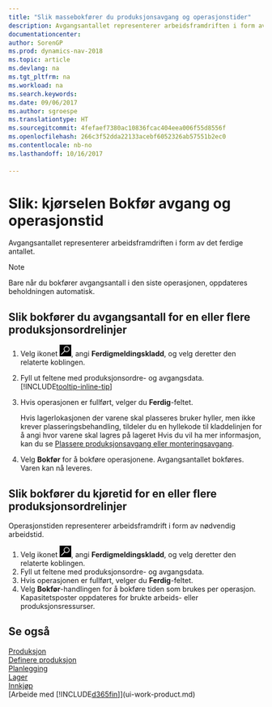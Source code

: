 ```yaml
---
title: "Slik massebokfører du produksjonsavgang og operasjonstider"
description: Avgangsantallet representerer arbeidsframdriften i form av det ferdige antallet.
documentationcenter: 
author: SorenGP
ms.prod: dynamics-nav-2018
ms.topic: article
ms.devlang: na
ms.tgt_pltfrm: na
ms.workload: na
ms.search.keywords: 
ms.date: 09/06/2017
ms.author: sgroespe
ms.translationtype: HT
ms.sourcegitcommit: 4fefaef7380ac10836fcac404eea006f55d8556f
ms.openlocfilehash: 266c3f52dda22133acebf6052326ab57551b2ec0
ms.contentlocale: nb-no
ms.lasthandoff: 10/16/2017

---
```

# <a name="how-to-batch-post-output-and-run-times"></a>Slik: kjørselen Bokfør avgang og operasjonstid
Avgangsantallet representerer arbeidsframdriften i form av det ferdige antallet.  

> [!NOTE]
> Bare når du bokfører avgangsantall i den siste operasjonen, oppdateres beholdningen automatisk.  

## <a name="to-post-output-quantities-for-one-or-more-production-order-lines"></a>Slik bokfører du avgangsantall for en eller flere produksjonsordrelinjer
1. Velg ikonet ![Søk etter side eller rapport](media/ui-search/search_small.png "Søk etter side eller rapport"), angi **Ferdigmeldingskladd**, og velg deretter den relaterte koblingen.  
2. Fyll ut feltene med produksjonsordre- og avgangsdata. [!INCLUDE[tooltip-inline-tip](includes/tooltip-inline-tip_md.md)]
3. Hvis operasjonen er fullført, velger du **Ferdig**-feltet.  

    Hvis lagerlokasjonen der varene skal plasseres bruker hyller, men ikke krever plasseringsbehandling,  tildeler du en hyllekode til kladdelinjen for å angi hvor varene skal lagres på lageret Hvis du vil ha mer informasjon, kan du se [Plassere produksjonsavgang eller monteringsavgang](warehouse-how-to-put-away-production-output.md).  

4. Velg **Bokfør** for å bokføre operasjonene. Avgangsantallet bokføres. Varen kan nå leveres.  

## <a name="to-post-run-times-for-one-or-more-production-order-lines"></a>Slik bokfører du kjøretid for en eller flere produksjonsordrelinjer
Operasjonstiden representerer arbeidsframdrift i form av nødvendig arbeidstid.    

1.  Velg ikonet ![Søk etter side eller rapport](media/ui-search/search_small.png "Søk etter side eller rapport"), angi **Ferdigmeldingskladd**, og velg deretter den relaterte koblingen.  
2. Fyll ut feltene med produksjonsordre- og avgangsdata.  
3.  Hvis operasjonen er fullført, velger du **Ferdig**-feltet.  
4. Velg **Bokfør**-handlingen for å bokføre tiden som brukes per operasjon. Kapasitetsposter oppdateres for brukte arbeids- eller produksjonsressurser.

## <a name="see-also"></a>Se også  
[Produksjon](production-manage-manufacturing.md)    
[Definere produksjon](production-configure-production-processes.md)  
[Planlegging](production-planning.md)      
[Lager](inventory-manage-inventory.md)  
[Innkjøp](purchasing-manage-purchasing.md)  
[Arbeide med [!INCLUDE[d365fin](includes/d365fin_md.md)]](ui-work-product.md)

